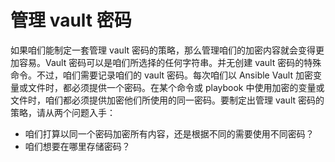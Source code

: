 # 管理 vault 密码


如果咱们能制定一套管理 vault 密码的策略，那么管理咱们的加密内容就会变得更加容易。Vault 密码可以是咱们所选择的任何字符串。并无创建 vault 密码的特殊命令。不过，咱们需要记录咱们的 vault 密码。每次咱们以 Ansible Vault 加密变量或文件时，都必须提供一个密码。在某个命令或 playbook 中使用加密的变量或文件时，咱们都必须提供加密他们所使用的同一密码。要制定出管理 vault 密码的策略，请从两个问题入手：

- 咱们打算以同一个密码加密所有内容，还是根据不同的需要使用不同密码？
- 咱们想要在哪里存储密码？


##
